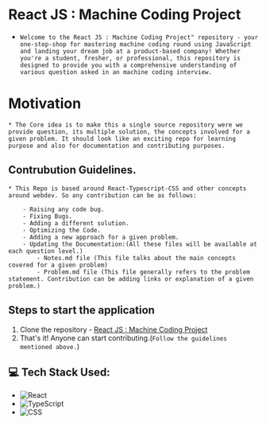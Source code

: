 # React JS : Machine Coding Project

* `Welcome to the React JS : Machine Coding Project" repository - your one-stop-shop for mastering machine coding round using JavaScript and landing your dream job at a product-based company! Whether you're a student, fresher, or professional, this repository is designed to provide you with a comprehensive understanding of various question asked in an machine coding interview.`

# Motivation 

    * The Core idea is to make this a single source repository were we provide question, its multiple solution, the concepts involved for a given problem. It should look like an exciting repo for learning purpose and also for documentation and contributing purposes.

## Contrubution Guidelines.

    * This Repo is based around React-Typescript-CSS and other concepts around webdev. So any contribution can be as follows:

        - Raising any code bug.
        - Fixing Bugs.
        - Adding a different solution.
        - Optimizing the Code.
        - Adding a new approach for a given problem.
        - Updating the Documentation:(All these files will be available at each question level.)
            - Notes.md file (This file talks about the main concepts covered for a given problem)
            - Problem.md file (This file generally refers to the problem statement. Contribution can be adding links or explanation of a given problem.)


## Steps to start the application

   1. Clone the repository - [React JS : Machine Coding Project](https://github.com/sakigo9/Vanilla-JS-Machine-Coding-Round-Classic-Question-Collection)
   2. That's it! Anyone can start contributing.(`Follow the guidelines mentioned above.`)

## 💻 Tech Stack Used:

   * ![React](https://img.shields.io/badge/react-%2320232a.svg?style=for-the-badge&logo=react&logoColor=%2361DAFB)
   * ![TypeScript](https://img.shields.io/badge/typescript-%23007ACC.svg?style=for-the-badge&logo=typescript&logoColor=white)
   * ![CSS](https://img.shields.io/badge/css3-%231572B6.svg?style=for-the-badge&logo=css3&logoColor=white)
   